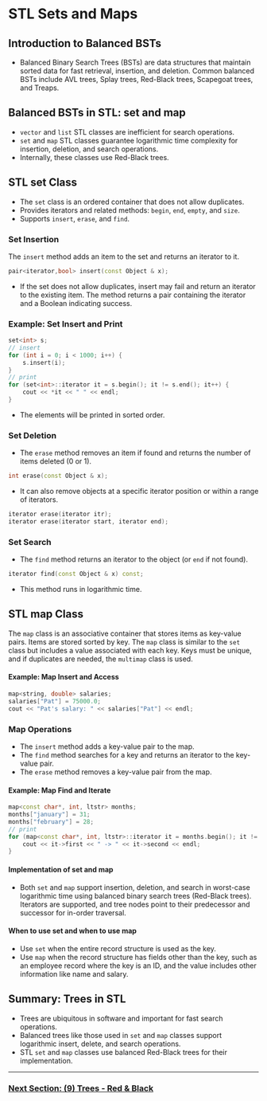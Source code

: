 # STL Sets and Maps

## Introduction to Balanced BSTs
- Balanced Binary Search Trees (BSTs) are data structures that maintain sorted data for fast retrieval, insertion, and deletion. Common balanced BSTs include AVL trees, Splay trees, Red-Black trees, Scapegoat trees, and Treaps.

## Balanced BSTs in STL: set and map
- `vector` and `list` STL classes are inefficient for search operations.
- `set` and `map` STL classes guarantee logarithmic time complexity for insertion, deletion, and search operations.
- Internally, these classes use Red-Black trees.

## STL set Class
- The `set` class is an ordered container that does not allow duplicates.
- Provides iterators and related methods: `begin`, `end`, `empty`, and `size`.
- Supports `insert`, `erase`, and `find`.

### Set Insertion
The `insert` method adds an item to the set and returns an iterator to it.
```cpp
pair<iterator,bool> insert(const Object & x);
```

- If the set does not allow duplicates, insert may fail and return an iterator to the existing item. The method returns a pair containing the iterator and a Boolean indicating success.

### Example: Set Insert and Print
```cpp
set<int> s;
// insert
for (int i = 0; i < 1000; i++) {
    s.insert(i);
}
// print
for (set<int>::iterator it = s.begin(); it != s.end(); it++) {
    cout << *it << " " << endl;
}
```
- The elements will be printed in sorted order.

### Set Deletion
- The `erase` method removes an item if found and returns the number of items deleted (0 or 1).
```cpp
int erase(const Object & x);
```
- It can also remove objects at a specific iterator position or within a range of iterators.
```cpp
iterator erase(iterator itr);
iterator erase(iterator start, iterator end);
```

### Set Search
- The `find` method returns an iterator to the object (or `end` if not found).
```cpp
iterator find(const Object & x) const;
```
- This method runs in logarithmic time.

## STL map Class
The `map` class is an associative container that stores items as key-value pairs. Items are stored sorted by key. The `map` class is similar to the `set` class but includes a value associated with each key. Keys must be unique, and if duplicates are needed, the `multimap` class is used.

#### Example: Map Insert and Access
```cpp
map<string, double> salaries;
salaries["Pat"] = 75000.0;
cout << "Pat's salary: " << salaries["Pat"] << endl;
```

### Map Operations
- The `insert` method adds a key-value pair to the map.
- The `find` method searches for a key and returns an iterator to the key-value pair.
- The `erase` method removes a key-value pair from the map.

#### Example: Map Find and Iterate

```cpp
map<const char*, int, ltstr> months;
months["january"] = 31;
months["february"] = 28;
// print
for (map<const char*, int, ltstr>::iterator it = months.begin(); it != months.end(); it++) {
    cout << it->first << " -> " << it->second << endl;
}
```

#### Implementation of set and map
- Both `set` and `map` support insertion, deletion, and search in worst-case logarithmic time using balanced binary search trees (Red-Black trees). Iterators are supported, and tree nodes point to their predecessor and successor for in-order traversal.

#### When to use set and when to use map
- Use `set` when the entire record structure is used as the key.
- Use `map` when the record structure has fields other than the key, such as an employee record where the key is an ID, and the value includes other information like name and salary.

## Summary: Trees in STL
- Trees are ubiquitous in software and important for fast search operations.
- Balanced trees like those used in `set` and `map` classes support logarithmic insert, delete, and search operations.
- STL `set` and `map` classes use balanced Red-Black trees for their implementation.

---

### [Next Section: (9) Trees - Red & Black](https://github.com/MarkShinozaki/CPTS223-AdvancedDataStructuresInCpp/tree/Lecture-Slides/(9)%20Trees%20-%20Red-Black)

